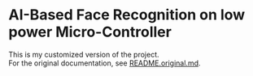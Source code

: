 # AI-Based Face Recognition on low power Micro-Controller

This is my customized version of the project.  
For the original documentation, see [README.original.md](README.original.md).
